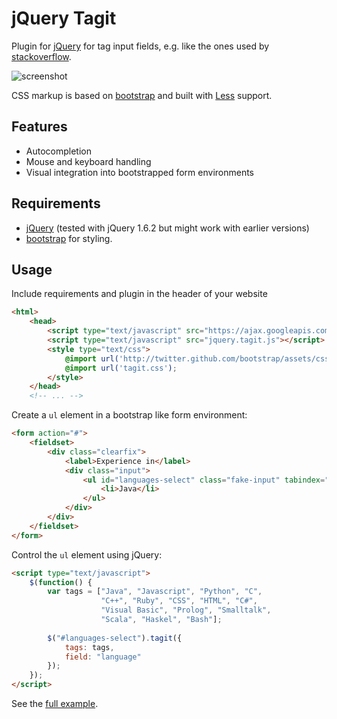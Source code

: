 jQuery Tagit
============

Plugin for [jQuery](http://jquery.com/) for tag input fields, e.g. like the 
ones used by [stackoverflow](http://stackoverflow.com/).

![screenshot](https://github.com/Nikku/jquery-tagit/raw/master/docs/sample.jpg)

CSS markup is based on [bootstrap](http://twitter.github.com/bootstrap/) and built with [Less](http://lesscss.org/) support.

Features
--------

* Autocompletion
* Mouse and keyboard handling
* Visual integration into bootstrapped form environments

Requirements
------------

* [jQuery](http://jquery.com/) (tested with jQuery 1.6.2 but might work with earlier versions)
* [bootstrap](http://twitter.github.com/bootstrap/) for styling.

Usage
-----

Include requirements and plugin in the header of your website

```html
<html>
    <head>
        <script type="text/javascript" src="https://ajax.googleapis.com/ajax/libs/jquery/1.6.2/jquery.min.js"></script>
        <script type="text/javascript" src="jquery.tagit.js"></script>
        <style type="text/css">
            @import url('http://twitter.github.com/bootstrap/assets/css/bootstrap-1.1.1.min.css');
            @import url('tagit.css');
        </style>
    </head>
    <!-- ... -->
```

Create a `ul` element in a bootstrap like form environment:

```html
<form action="#">
    <fieldset>
        <div class="clearfix">
            <label>Experience in</label>
            <div class="input">
                <ul id="languages-select" class="fake-input" tabindex="1">
                    <li>Java</li>
                </ul>
            </div>
        </div>
    </fieldset>
</form>
```

Control the `ul` element using jQuery:

```html
<script type="text/javascript">
    $(function() {
        var tags = ["Java", "Javascript", "Python", "C", 
                    "C++", "Ruby", "CSS", "HTML", "C#", 
                    "Visual Basic", "Prolog", "Smalltalk", 
                    "Scala", "Haskel", "Bash"];
    
        $("#languages-select").tagit({
            tags: tags,
            field: "language"
        });
    });
</script>
```

See the [full example](https://github.com/Nikku/jquery-tagit/raw/master/example/example1.html).
